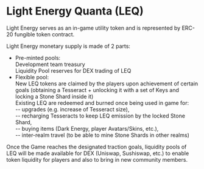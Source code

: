 # Light Energy Quanta (LEQ)

Light Energy serves as an in-game utility token and is represented by ERC-20 fungible token contract.&#x20;

Light Energy monetary supply is made of 2 parts:

* Pre-minted pools: \
  Development team treasury \
  Liquidity Pool reserves for DEX trading of LEQ&#x20;
* Flexible pool: \
  New LEQ tokens are claimed by the players upon achievement of certain goals (obtaining a Tesseract + unlocking it with a set of Keys and locking a Stone Shard inside it) \
  Existing LEQ are redeemed and burned once being used in game for: \
  \-- upgrades (e.g. increase of Tesseract size), \
  \-- recharging Tesseracts to keep LEQ emission by the locked Stone Shard, \
  \-- buying items (Dark Energy, player Avatars/Skins, etc.), \
  \-- inter-realm travel (to be able to mine Stone Shards in other realms)

Once the Game reaches the designated traction goals, liquidity pools of LEQ will be made available for DEX (Uniswap, Sushiswap, etc.) to enable token liquidity for players and also to bring in new community members.
